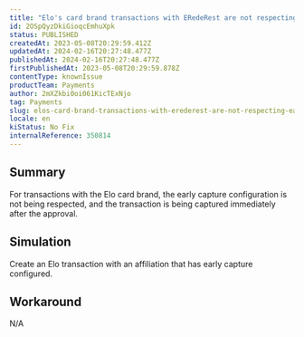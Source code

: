 ```yaml
---
title: "Elo's card brand transactions with ERedeRest are not respecting early capture"
id: 2OSpQyzDkiGioqcEmhuXpk
status: PUBLISHED
createdAt: 2023-05-08T20:29:59.412Z
updatedAt: 2024-02-16T20:27:48.477Z
publishedAt: 2024-02-16T20:27:48.477Z
firstPublishedAt: 2023-05-08T20:29:59.878Z
contentType: knownIssue
productTeam: Payments
author: 2mXZkbi0oi061KicTExNjo
tag: Payments
slug: elos-card-brand-transactions-with-erederest-are-not-respecting-early-capture
locale: en
kiStatus: No Fix
internalReference: 350814
---
```


## Summary


For transactions with the Elo card brand, the early capture configuration is not being respected, and the transaction is being captured immediately after the approval.


##

## Simulation


Create an Elo transaction with an affiliation that has early capture configured.


##

## Workaround


N/A


